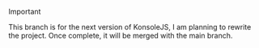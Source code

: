 > [!IMPORTANT]
> This branch is for the next version of KonsoleJS, I am planning to rewrite the project. Once complete, it will be merged with the main branch.
